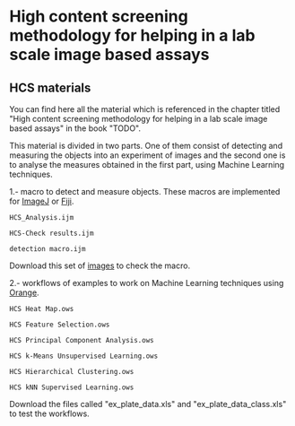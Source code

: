 # High content screening methodology for helping in a lab scale image based assays

## HCS materials

You can find here all the material which is referenced in the chapter titled "High content screening methodology for helping in a lab scale image based assays" in the book "TODO".

This material is divided in two parts. One of them consist of detecting and measuring the objects into an experiment of images and the second one is to analyse the measures obtained in the first part, using Machine Learning techniques.
      
1.- macro to detect and measure objects. These macros are implemented for [ImageJ](http://imagej.nih.gov/ij/) or [Fiji](https://fiji.sc/).

	HCS_Analysis.ijm
	
	HCS-Check results.ijm
	
	detection macro.ijm
	
Download this set of [images](https://drive.google.com/open?id=1F6ZBhwxCxLeJn1DySYX7s2bK2WhRPR-4) to check the macro.
						
2.- workflows of examples to work on Machine Learning techniques using [Orange](https://orange.biolab.si/).

	HCS Heat Map.ows
	
	HCS Feature Selection.ows
	
	HCS Principal Component Analysis.ows
	
	HCS k-Means Unsupervised Learning.ows
	
	HCS Hierarchical Clustering.ows
	
	HCS kNN Supervised Learning.ows
	
Download the files called "ex_plate_data.xls" and "ex_plate_data_class.xls" to test the workflows.
